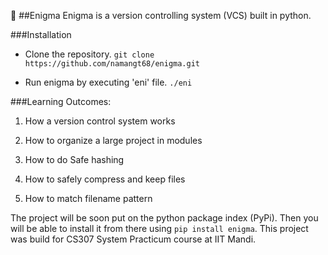 :star2: ##Enigma
Enigma is a version controlling system (VCS) built in python.

###Installation

- Clone the repository.
`git clone https://github.com/namangt68/enigma.git`

- Run enigma by executing 'eni' file. 
`./eni`

###Learning Outcomes:

1. How a version control system works

2. How to organize a large project in modules

3. How to do Safe hashing

4. How to safely compress and keep files

5. How to match filename pattern


The project will be soon put on the python package index (PyPi). Then you will be able to install it from there using 
`pip install enigma`.
This project was build for CS307 System Practicum course at IIT Mandi.
